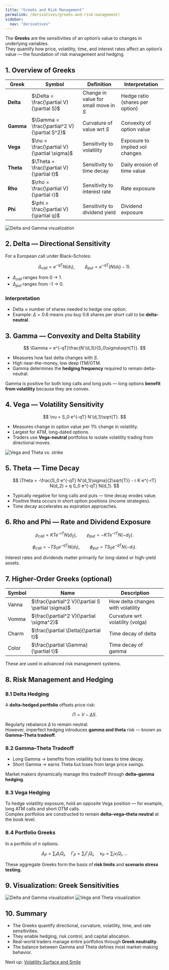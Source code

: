 ```yaml
---
title: "Greeks and Risk Management"
permalink: /derivatives/greeks-and-risk-management/
sidebar:
  nav: "derivatives"
---
```


The **Greeks** are the sensitivities of an option’s value to changes in underlying variables.  
They quantify how price, volatility, time, and interest rates affect an option’s value — the foundation of risk management and hedging.

## 1. Overview of Greeks

| Greek | Symbol | Definition | Interpretation |
|--------|---------|-------------|----------------|
| **Delta** | $\Delta = \frac{\partial V}{\partial S}$ | Change in value for small move in $S$ | Hedge ratio (shares per option) |
| **Gamma** | $\Gamma = \frac{\partial^2 V}{\partial S^2}$ | Curvature of value wrt $S$ | Convexity of option value |
| **Vega** | $\nu = \frac{\partial V}{\partial \sigma}$ | Sensitivity to volatility | Exposure to implied vol changes |
| **Theta** | $\Theta = \frac{\partial V}{\partial t}$ | Sensitivity to time decay | Daily erosion of time value |
| **Rho** | $\rho = \frac{\partial V}{\partial r}$ | Sensitivity to interest rate | Rate exposure |
| **Phi** | $\phi = \frac{\partial V}{\partial q}$ | Sensitivity to dividend yield | Dividend exposure |

![Delta and Gamma visualization](imgs/greeks_delta_gamma.png)

## 2. Delta — Directional Sensitivity

For a European call under Black–Scholes:

$$
\Delta_{call} = e^{-qT} N(d_1), \qquad
\Delta_{put} = e^{-qT} (N(d_1) - 1).
$$

- $\Delta_{call}$ ranges from 0 → 1.  
- $\Delta_{put}$ ranges from -1 → 0.

### Interpretation

- Delta ≈ number of shares needed to hedge one option.  
- Example: $\Delta = 0.6$ means you buy 0.6 shares per short call to be **delta-neutral**.

## 3. Gamma — Convexity and Delta Stability

$$
\Gamma = e^{-qT}\frac{N'(d_1)}{S_0\sigma\sqrt{T}}.
$$

- Measures how fast delta changes with $S$.  
- High near-the-money, low deep ITM/OTM.  
- Gamma determines the **hedging frequency** required to remain delta-neutral.

Gamma is positive for both long calls and long puts — long options **benefit from volatility** because they are convex.

## 4. Vega — Volatility Sensitivity

$$
\nu = S_0 e^{-qT} N'(d_1)\sqrt{T}.
$$

- Measures change in option value per 1% change in volatility.  
- Largest for ATM, long-dated options.  
- Traders use **Vega-neutral** portfolios to isolate volatility trading from directional moves.

![Vega and Theta vs. strike](imgs/greeks_vega_theta.png)

## 5. Theta — Time Decay

$$
\Theta = -\frac{S_0 e^{-qT} N'(d_1)\sigma}{2\sqrt{T}} - r K e^{-rT} N(d_2) + q S_0 e^{-qT} N(d_1).
$$

- Typically negative for long calls and puts — time decay erodes value.  
- Positive theta occurs in short option positions (income strategies).  
- Time decay accelerates as expiration approaches.

## 6. Rho and Phi — Rate and Dividend Exposure

$$
\rho_{call} = K T e^{-rT} N(d_2), \qquad
\rho_{put} = -K T e^{-rT} N(-d_2).
$$

$$
\phi_{call} = -T S_0 e^{-qT} N(d_1), \qquad
\phi_{put} = T S_0 e^{-qT} N(-d_1).
$$

Interest rates and dividends matter primarily for long-dated or high-yield assets.

## 7. Higher-Order Greeks (optional)

| Symbol | Name | Description |
|---------|------|-------------|
| $\text{Vanna}$ | $\frac{\partial^2 V}{\partial S \partial \sigma}$ | How delta changes with volatility |
| $\text{Vomma}$ | $\frac{\partial^2 V}{\partial \sigma^2}$ | Curvature wrt volatility (volga) |
| $\text{Charm}$ | $\frac{\partial \Delta}{\partial t}$ | Time decay of delta |
| $\text{Color}$ | $\frac{\partial \Gamma}{\partial t}$ | Time decay of gamma |

These are used in advanced risk management systems.

## 8. Risk Management and Hedging

### 8.1 Delta Hedging

A **delta-hedged portfolio** offsets price risk:

$$
\Pi = V - \Delta S.
$$

Regularly rebalance $\Delta$ to remain neutral.  
However, imperfect hedging introduces **gamma and theta** risk — known as **Gamma–Theta tradeoff**.

### 8.2 Gamma–Theta Tradeoff

- Long Gamma → benefits from volatility but loses to time decay.  
- Short Gamma → earns Theta but loses from large price swings.

Market makers dynamically manage this tradeoff through **delta–gamma hedging**.

### 8.3 Vega Hedging

To hedge volatility exposure, hold an opposite Vega position — for example, long ATM calls and short OTM calls.  
Complex portfolios are constructed to remain **delta–vega–theta neutral** at the book level.

### 8.4 Portfolio Greeks

In a portfolio of $n$ options:

$$
\Delta_P = \sum_i \Delta_i Q_i, \quad
\Gamma_P = \sum_i \Gamma_i Q_i, \quad
\nu_P = \sum_i \nu_i Q_i, \dots
$$

These aggregate Greeks form the basis of **risk limits** and **scenario stress testing**.

## 9. Visualization: Greek Sensitivities

![Delta and Gamma visualization](imgs/greeks_delta_gamma.png)
![Vega and Theta visualization](imgs/greeks_vega_theta.png)

## 10. Summary

- The Greeks quantify directional, curvature, volatility, time, and rate sensitivities.  
- They enable hedging, risk control, and capital allocation.  
- Real-world traders manage entire portfolios through **Greek neutrality**.  
- The balance between Gamma and Theta defines most market-making behavior.

Next up: [Volatility Surface and Smile](volatility-surface-and-smile.md)
